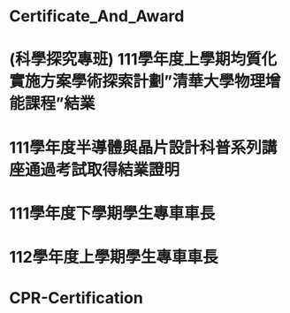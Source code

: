 # Certificate_And_Award

# (科學探究專班) 111學年度上學期均質化實施方案學術探索計劃”清華大學物理增能課程”結業
# 111學年度半導體與晶片設計科普系列講座通過考試取得結業證明
# 111學年度下學期學生專車車長
# 112學年度上學期學生專車車長
# CPR-Certification
